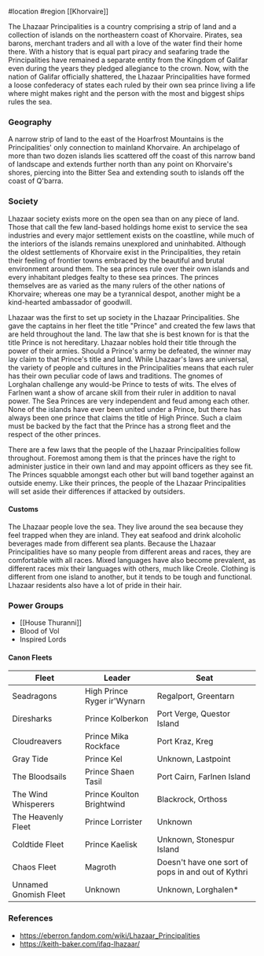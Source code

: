  #location #region [[Khorvaire]]

The Lhazaar Principalities is a country comprising a strip of land and a collection of islands on the northeastern coast of Khorvaire. Pirates, sea barons, merchant traders and all with a love of the water find their home there. With a history that is equal part piracy and seafaring trade the Principalities have remained a separate entity from the Kingdom of Galifar even during the years they pledged allegiance to the crown. Now, with the nation of Galifar officially shattered, the Lhazaar Principalities have formed a loose confederacy of states each ruled by their own sea prince living a life where might makes right and the person with the most and biggest ships rules the sea.

### Geography

A narrow strip of land to the east of the Hoarfrost Mountains is the Principalities' only connection to mainland Khorvaire. An archipelago of more than two dozen islands lies scattered off the coast of this narrow band of landscape and extends further north than any point on Khorvaire's shores, piercing into the Bitter Sea and extending south to islands off the coast of Q'barra.

### Society

Lhazaar society exists more on the open sea than on any piece of land. Those that call the few land-based holdings home exist to service the sea industries and every major settlement exists on the coastline, while much of the interiors of the islands remains unexplored and uninhabited. Although the oldest settlements of Khorvaire exist in the Principalities, they retain their feeling of frontier towns embraced by the beautiful and brutal environment around them. The sea princes rule over their own islands and every inhabitant pledges fealty to these sea princes. The princes themselves are as varied as the many rulers of the other nations of Khorvaire; whereas one may be a tyrannical despot, another might be a kind-hearted ambassador of goodwill.

Lhazaar was the first to set up society in the Lhazaar Principalities. She gave the captains in her fleet the title "Prince" and created the few laws that are held throughout the land. The law that she is best known for is that the title Prince is not hereditary. Lhazaar nobles hold their title through the power of their armies. Should a Prince's army be defeated, the winner may lay claim to that Prince's title and land. While Lhazaar's laws are universal, the variety of people and cultures in the Principalities means that each ruler has their own peculiar code of laws and traditions. The gnomes of Lorghalan challenge any would-be Prince to tests of wits. The elves of Farlnen want a show of arcane skill from their ruler in addition to naval power. The Sea Princes are very independent and feud among each other. None of the islands have ever been united under a Prince, but there has always been one prince that claims the title of High Prince. Such a claim must be backed by the fact that the Prince has a strong fleet and the respect of the other princes.

There are a few laws that the people of the Lhazaar Principalities follow throughout. Foremost among them is that the princes have the right to administer justice in their own land and may appoint officers as they see fit. The Princes squabble amongst each other but will band together against an outside enemy. Like their princes, the people of the Lhazaar Principalities will set aside their differences if attacked by outsiders.

#### Customs

The Lhazaar people love the sea. They live around the sea because they feel trapped when they are inland. They eat seafood and drink alcoholic beverages made from different sea plants. Because the Lhazaar Principalities have so many people from different areas and races, they are comfortable with all races. Mixed languages have also become prevalent, as different races mix their languages with others, much like Creole. Clothing is different from one island to another, but it tends to be tough and functional. Lhazaar residents also have a lot of pride in their hair.

### Power Groups

* [[House Thuranni]]
* Blood of Vol
* Inspired Lords

#### Canon Fleets
  
| Fleet | Leader | Seat |
| ---- | ---- | ---- |
| Seadragons | High Prince Ryger ir'Wynarn | Regalport, Greentarn |
| Diresharks | Prince Kolberkon | Port Verge, Questor Island |
| Cloudreavers | Prince Mika Rockface | Port Kraz, Kreg |
| Gray Tide | Prince Kel | Unknown, Lastpoint |
| The Bloodsails | Prince Shaen Tasil | Port Cairn, Farlnen Island |
| The Wind Whisperers | Prince Koulton Brightwind | Blackrock, Orthoss |
| The Heavenly Fleet | Prince Lorrister | Unknown |
| Coldtide Fleet | Prince Kaelisk | Unknown, Stonespur Island |
| Chaos Fleet | Magroth | Doesn't have one sort of pops in and out of Kythri |
| Unnamed Gnomish Fleet | Unknown | Unknown, Lorghalen* |

### References

* https://eberron.fandom.com/wiki/Lhazaar_Principalities
* https://keith-baker.com/ifaq-lhazaar/
